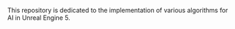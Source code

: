 This repository is dedicated to the implementation of various algorithms for AI in Unreal Engine 5.
